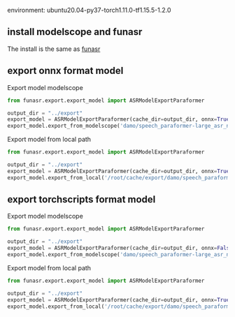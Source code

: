 
environment: ubuntu20.04-py37-torch1.11.0-tf1.15.5-1.2.0

## install modelscope and funasr

The install is the same as [funasr](../../README.md)

## export onnx format model
Export model modelscope
```python
from funasr.export.export_model import ASRModelExportParaformer

output_dir = "../export"
export_model = ASRModelExportParaformer(cache_dir=output_dir, onnx=True)
export_model.export_from_modelscope('damo/speech_paraformer-large_asr_nat-zh-cn-16k-common-vocab8404-pytorch')
```


Export model from local path
```python
from funasr.export.export_model import ASRModelExportParaformer

output_dir = "../export"
export_model = ASRModelExportParaformer(cache_dir=output_dir, onnx=True)
export_model.export_from_local('/root/cache/export/damo/speech_paraformer-large_asr_nat-zh-cn-16k-common-vocab8404-pytorch')
```

## export torchscripts format model
Export model modelscope
```python
from funasr.export.export_model import ASRModelExportParaformer

output_dir = "../export"
export_model = ASRModelExportParaformer(cache_dir=output_dir, onnx=False)
export_model.export_from_modelscope('damo/speech_paraformer-large_asr_nat-zh-cn-16k-common-vocab8404-pytorch')
```

Export model from local path
```python
from funasr.export.export_model import ASRModelExportParaformer

output_dir = "../export"
export_model = ASRModelExportParaformer(cache_dir=output_dir, onnx=True)
export_model.export_from_local('/root/cache/export/damo/speech_paraformer-large_asr_nat-zh-cn-16k-common-vocab8404-pytorch')
```